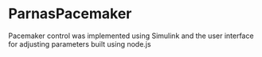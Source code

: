 # ParnasPacemaker
Pacemaker control was implemented using Simulink and the user interface for adjusting parameters built using node.js
